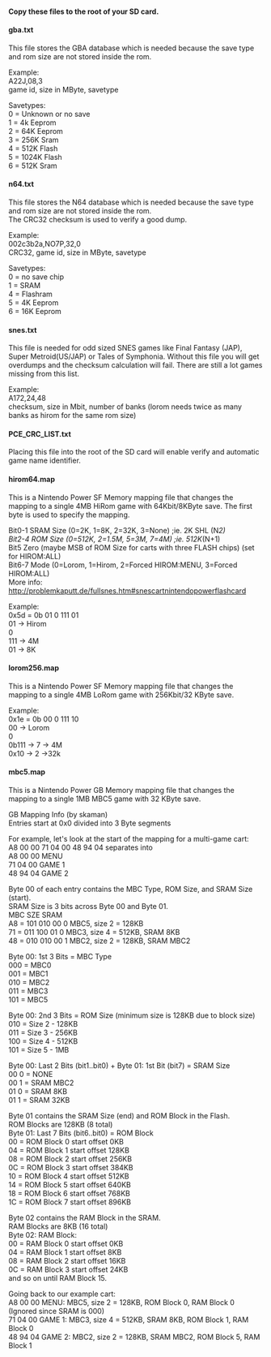 #### Copy these files to the root of your SD card.  

#### gba.txt  
This file stores the GBA database which is needed because the save type and rom size are not stored inside the rom. 

Example:  
A22J,08,3   
game id, size in MByte, savetype  

Savetypes:   
0 = Unknown or no save   
1 = 4k Eeprom   
2 = 64K Eeprom   
3 = 256K Sram   
4 = 512K Flash   
5 = 1024K Flash   
6 = 512K Sram   

#### n64.txt  
This file stores the N64 database which is needed because the save type and rom size are not stored inside the rom.  
The CRC32 checksum is used to verify a good dump.  

Example:  
002c3b2a,NO7P,32,0  
CRC32, game id, size in MByte, savetype  

Savetypes:  
0 = no save chip  
1 = SRAM  
4 = Flashram  
5 = 4K Eeprom  
6 = 16K Eeprom  

#### snes.txt  
This file is needed for odd sized SNES games like Final Fantasy (JAP), Super Metroid(US/JAP) or Tales of Symphonia. Without this file you will get overdumps and the checksum calculation will fail. There are still a lot games missing from this list.    

Example:  
A172,24,48  
checksum, size in Mbit, number of banks (lorom needs twice as many banks as hirom for the same rom size)  

#### PCE_CRC_LIST.txt    
Placing this file into the root of the SD card will enable verify and automatic game name identifier.    

#### hirom64.map  
This is a Nintendo Power SF Memory mapping file that changes the mapping to a single 4MB HiRom game with 64Kbit/8KByte save. The first byte is used to specify the mapping.  

Bit0-1 SRAM Size (0=2K, 1=8K, 2=32K, 3=None) ;ie. 2K SHL (N*2)  
Bit2-4 ROM Size (0=512K, 2=1.5M, 5=3M, 7=4M) ;ie. 512K*(N+1)  
Bit5 Zero (maybe MSB of ROM Size for carts with three FLASH chips) (set for HIROM:ALL)  
Bit6-7 Mode (0=Lorom, 1=Hirom, 2=Forced HIROM:MENU, 3=Forced HIROM:ALL)  
More info: http://problemkaputt.de/fullsnes.htm#snescartnintendopowerflashcard  

Example:  
0x5d = 0b 01 0 111 01  
01 -> Hirom  
0  
111 -> 4M  
01 -> 8K  

#### lorom256.map  
This is a Nintendo Power SF Memory mapping file that changes the mapping to a single 4MB LoRom game with 256Kbit/32 KByte save.  

Example:  
0x1e = 0b 00 0 111 10  
00 -> Lorom  
0  
0b111 -> 7 -> 4M  
0x10 -> 2 ->32k  

#### mbc5.map
This is a Nintendo Power GB Memory mapping file that changes the mapping to a single 1MB MBC5 game with 32 KByte save.  

GB Mapping Info (by skaman)   
Entries start at 0x0 divided into 3 Byte segments   
   
For example, let's look at the start of the mapping for a multi-game cart:     
A8 00 00 71 04 00 48 94 04 separates into   
A8 00 00 MENU    
71 04 00 GAME 1   
48 94 04 GAME 2   
   
Byte 00 of each entry contains the MBC Type, ROM Size, and SRAM Size (start).    
SRAM Size is 3 bits across Byte 00 and Byte 01.   
     MBC SZE SRAM    
A8 = 101 010 00  0 MBC5, size 2 = 128KB   
71 = 011 100 01  0 MBC3, size 4 = 512KB, SRAM 8KB   
48 = 010 010 00  1 MBC2, size 2 = 128KB, SRAM MBC2   
   
Byte 00: 1st 3 Bits = MBC Type   
        000 = MBC0   
        001 = MBC1   
        010 = MBC2   
        011 = MBC3   
        101 = MBC5   
    
Byte 00: 2nd 3 Bits = ROM Size (minimum size is 128KB due to block size)   
        010 = Size 2 - 128KB   
        011 = Size 3 - 256KB   
        100 = Size 4 - 512KB   
        101 = Size 5 - 1MB   
   
Byte 00: Last 2 Bits (bit1..bit0) + Byte 01: 1st Bit (bit7) = SRAM Size   
        00 0 = NONE   
        00 1 = SRAM MBC2    
        01 0 = SRAM 8KB  
        01 1 = SRAM 32KB   
   
Byte 01 contains the SRAM Size (end) and ROM Block in the Flash.   
ROM Blocks are 128KB (8 total)   
Byte 01: Last 7 Bits (bit6..bit0) = ROM Block   
			00 = ROM Block 0  start offset 0KB   
			04 = ROM Block 1  start offset 128KB   
			08 = ROM Block 2  start offset 256KB   
			0C = ROM Block 3  start offset 384KB   
			10 = ROM Block 4  start offset 512KB   
			14 = ROM Block 5  start offset 640KB   
			18 = ROM Block 6  start offset 768KB   
			1C = ROM Block 7  start offset 896KB   
   
Byte 02 contains the RAM Block in the SRAM.   
RAM Blocks are 8KB (16 total)   
Byte 02: RAM Block:       
			00 = RAM Block 0  start offset 0KB   
			04 = RAM Block 1  start offset 8KB   
			08 = RAM Block 2  start offset 16KB   
			0C = RAM Block 3  start offset 24KB			   
			and so on until RAM Block 15.   
   
Going back to our example cart:   
A8 00 00 MENU:  MBC5, size 2 = 128KB, ROM Block 0, RAM Block 0 (Ignored since SRAM is 000)   
71 04 00 GAME 1:  MBC3, size 4 = 512KB, SRAM 8KB, ROM Block 1, RAM Block 0   
48 94 04 GAME 2:  MBC2, size 2 = 128KB, SRAM MBC2, ROM Block 5, RAM Block 1   

